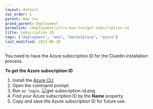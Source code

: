 ```yaml
---
layout: default
nav_order: 1
parent: How tos
grand_parent: Deployment
permalink: /deployment/infra-how-tos/get-subscription-id
title: Subscription ID
tags: ["deployment", "ama", "marketplace", "azure"]
last_modified: 2023-06-20
---
```


You need to have the Azure subscription ID for the CluedIn installation process.

**To get the Azure subscription ID**

1. Install the [Azure CLI](https://learn.microsoft.com/en-us/cli/azure/install-azure-cli).
1. Open the command prompt.
1. Run `az login`.
![get-subscription-id.png](../../assets/images/ama/howtos/get-subscription-id.png)
1. Find your Azure subscription ID by the **Name** property.
1. Copy and save the Azure subscription ID for future use.
